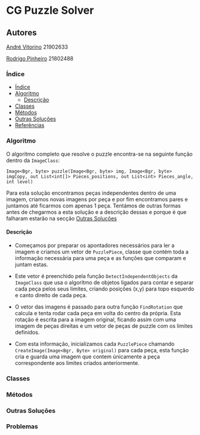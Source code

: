# CG Puzzle Solver

## Autores

[André Vitorino] 21902633

[Rodrigo Pinheiro] 21802488

### Índice
- [Índice](#índice)
- [Algoritmo](#algoritmo)
  - [Descrição](#descrição)
- [Classes](#classes)
- [Métodos](#métodos)
- [Outras Soluções](#outras-soluções)
- [Referências](#referências)

### Algoritmo

O algorítmo completo que resolve o puzzle encontra-se na seguinte função dentro da `ImageClass`:

`Image<Bgr, byte> puzzle(Image<Bgr, byte> img, Image<Bgr, byte> imgCopy, out List<int[]> Pieces_positions, out List<int> Pieces_angle, int level)`

Para esta solução encontramos peças independentes dentro de uma imagem, criamos novas imagens por peça e por fim encontramos pares e juntamos até ficarmos com apenas 1 peça. Tentámos de outras formas antes de chegarmos a esta solução e a descrição dessas e porque é que falharam estarão na secção [Outras Soluções](#outras-soluções)

#### Descrição

* Começamos por preparar os apontadores necessários para ler a imagem e criamos um vetor de `PuzzlePiece`, classe que contém toda a informação necessária para uma peça e as funções que comparam e juntam estas.

* Este vetor é preenchido pela função `DetectIndependentObjects` da `ImageClass` que usa o algorítmo de objetos ligados para contar e separar cada peça pelos seus limites, criando posições (x,y) para topo esquerdo e canto direito de cada peça.

* O vetor das imagens é passado para outra função `FindRotation` que calcula e tenta rodar cada peça em volta do centro da própria. Esta rotação é escrita para a imagem original, ficando assim com uma imagem de peças direitas e um vetor de peças de puzzle com os limites definidos.

* Com esta informação, inicializamos cada `PuzzlePiece` chamando `CreateImage(Image<Bgr, Byte> original)` para cada peça, esta função cria e guarda uma imagem que contem únicamente a peça correspondente aos limites criados anteriormente.

### Classes

### Métodos

### Outras Soluções

### Problemas

[André Vitorino]: (https://github.com/Freeze88-2)
[Rodrigo Pinheiro]: (https://github.com/RodrigoPrinheiro)
